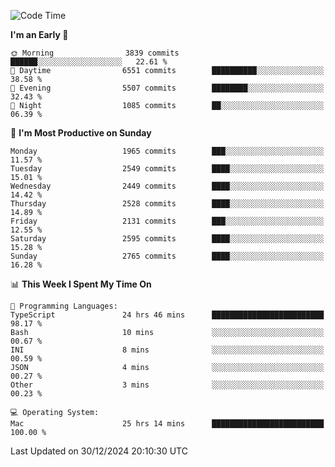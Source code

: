<!--START_SECTION:waka-->
![Code Time](http://img.shields.io/badge/Code%20Time-4%2C695%20hrs%2015%20mins-blue)

**I'm an Early 🐤** 

```text
🌞 Morning                3839 commits        ██████░░░░░░░░░░░░░░░░░░░   22.61 % 
🌆 Daytime                6551 commits        ██████████░░░░░░░░░░░░░░░   38.58 % 
🌃 Evening                5507 commits        ████████░░░░░░░░░░░░░░░░░   32.43 % 
🌙 Night                  1085 commits        ██░░░░░░░░░░░░░░░░░░░░░░░   06.39 % 
```
📅 **I'm Most Productive on Sunday** 

```text
Monday                   1965 commits        ███░░░░░░░░░░░░░░░░░░░░░░   11.57 % 
Tuesday                  2549 commits        ████░░░░░░░░░░░░░░░░░░░░░   15.01 % 
Wednesday                2449 commits        ████░░░░░░░░░░░░░░░░░░░░░   14.42 % 
Thursday                 2528 commits        ████░░░░░░░░░░░░░░░░░░░░░   14.89 % 
Friday                   2131 commits        ███░░░░░░░░░░░░░░░░░░░░░░   12.55 % 
Saturday                 2595 commits        ████░░░░░░░░░░░░░░░░░░░░░   15.28 % 
Sunday                   2765 commits        ████░░░░░░░░░░░░░░░░░░░░░   16.28 % 
```


📊 **This Week I Spent My Time On** 

```text
💬 Programming Languages: 
TypeScript               24 hrs 46 mins      █████████████████████████   98.17 % 
Bash                     10 mins             ░░░░░░░░░░░░░░░░░░░░░░░░░   00.67 % 
INI                      8 mins              ░░░░░░░░░░░░░░░░░░░░░░░░░   00.59 % 
JSON                     4 mins              ░░░░░░░░░░░░░░░░░░░░░░░░░   00.27 % 
Other                    3 mins              ░░░░░░░░░░░░░░░░░░░░░░░░░   00.23 % 

💻 Operating System: 
Mac                      25 hrs 14 mins      █████████████████████████   100.00 % 
```


 Last Updated on 30/12/2024 20:10:30 UTC
<!--END_SECTION:waka-->
